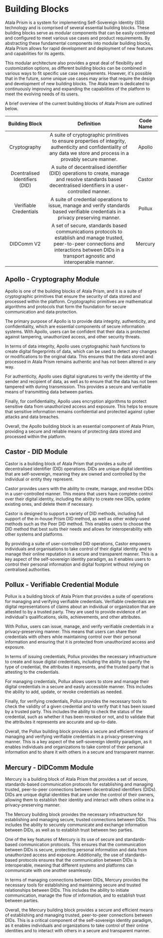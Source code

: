 # Building Blocks

Atala Prism is a system for implementing Self-Sovereign Identity (SSI) technology and is comprised of several essential building blocks. These building blocks serve as modular components that can be easily combined and configured to meet various use cases and product requirements. By abstracting these fundamental components into modular building blocks, Atala Prism allows for rapid development and deployment of new features and capabilities for its agents.

This modular architecture also provides a great deal of flexibility and customization options, as different building blocks can be combined in various ways to fit specific use case requirements. However, it's possible that in the future, some unique use cases may arise that require the design and development of new building blocks. The Atala team is dedicated to continuously improving and expanding the capabilities of the platform to meet the evolving needs of its users.

A brief overview of the current building blocks of Atala Prism are outlined below.

**Building Block**|**Definition**|**Code Name**
:-----:|:-----:|:-----:
Cryptography|A suite of cryptographic primitives to ensure properties of integrity, authenticity and confidentiality of any data we store and process in a provably secure manner.|Apollo
Dcentralised Identifiers (DID)|A suite of decentralised identifier (DID) operations to create, manage and resolve standards based decentralised identifiers in a user-controlled manner.|Castor
Verifiable Credentials|A suite of credential operations to issue, manage and verify standards based verifiable credentials in a privacy preserving manner.|Pollux
DIDComm V2|A set of secure, standards based communications protocols to establish and manage trusted, peer-to-peer connections and interactions between DIDs in a transport agnostic and interoperable manner.|Mercury

## Apollo - Cryptography Module
Apollo is one of the building blocks of Atala Prism, and it is a suite of cryptographic primitives that ensure the security of data stored and processed within the platform. Cryptographic primitives are mathematical algorithms and protocols that form the foundation for secure communication and data protection.

The primary purpose of Apollo is to provide data integrity, authenticity, and confidentiality, which are essential components of secure information systems. With Apollo, users can be confident that their data is protected against tampering, unauthorized access, and other security threats.

In terms of data integrity, Apollo uses cryptographic hash functions to create digital fingerprints of data, which can be used to detect any changes or modifications to the original data. This ensures that the data stored and processed in Atala Prism remains authentic and has not been altered in any way.

For authenticity, Apollo uses digital signatures to verify the identity of the sender and recipient of data, as well as to ensure that the data has not been tampered with during transmission. This provides a secure and verifiable means of transmitting data between parties.

Finally, for confidentiality, Apollo uses encryption algorithms to protect sensitive data from unauthorized access and exposure. This helps to ensure that sensitive information remains confidential and protected against cyber attacks and data breaches.

Overall, the Apollo building block is an essential component of Atala Prism, providing a secure and reliable means of protecting data stored and processed within the platform.

## Castor - DID Module

Castor is a building block of Atala Prism that provides a suite of decentralised identifier (DID) operations. DIDs are unique digital identities that are self-sovereign, meaning they are owned and controlled by the individual or entity they represent.

Castor provides users with the ability to create, manage, and resolve DIDs in a user-controlled manner. This means that users have complete control over their digital identity, including the ability to create new DIDs, update existing ones, and delete them if necessary.

Castor is designed to support a variety of DID methods, including full support of the in-house Prism DID method, as well as other widely-used methods such as the Peer DID method. This enables users to choose the DID method that best suits their needs and allows for interoperability with other systems and platforms.

By providing a suite of user-controlled DID operations, Castor empowers individuals and organisations to take control of their digital identity and to manage their online reputation in a secure and transparent manner. This is a key aspect of the self-sovereign identity paradigm, as it enables users to control their personal information and digital footprint without relying on centralised authorities.

## Pollux - Verifiable Credential Module

Pollux is a building block of Atala Prism that provides a suite of operations for managing and verifying verifiable credentials. Verifiable credentials are digital representations of claims about an individual or organization that are attested to by a trusted party. They are used to provide evidence of an individual's qualifications, skills, achievements, and other attributes.

With Pollux, users can issue, manage, and verify verifiable credentials in a privacy-preserving manner. This means that users can share their credentials with others while maintaining control over their personal information and ensuring that it is protected from unauthorized access and exposure.

In terms of issuing credentials, Pollux provides the necessary infrastructure to create and issue digital credentials, including the ability to specify the type of credential, the attributes it represents, and the trusted party that is attesting to the credentials.

For managing credentials, Pollux allows users to store and manage their digital credentials in a secure and easily accessible manner. This includes the ability to add, update, or revoke credentials as needed.

Finally, for verifying credentials, Pollux provides the necessary tools to check the validity of a given credential and to verify that it has been issued by a trusted party. This includes the ability to check the status of the credential, such as whether it has been revoked or not, and to validate that the attributes it represents are accurate and up-to-date.

Overall, the Pollux building block provides a secure and efficient means of managing and verifying verifiable credentials in a privacy-preserving manner. This is a key aspect of the self-sovereign identity paradigm, as it enables individuals and organizations to take control of their personal information and to share it with others in a secure and transparent manner.

## Mercury - DIDComm Module

Mercury is a building block of Atala Prism that provides a set of secure, standards-based communication protocols for establishing and managing trusted, peer-to-peer connections between decentralized identifiers (DIDs). DIDs are unique digital identities that are under the control of their owners, allowing them to establish their identity and interact with others online in a privacy-preserving manner.

The Mercury building block provides the necessary infrastructure for establishing and managing secure, trusted connections between DIDs. This includes the ability to securely communicate and exchange information between DIDs, as well as to establish trust between two parties.

One of the key features of Mercury is its use of secure and standards-based communication protocols. This ensures that the communication between DIDs is secure, protecting personal information and data from unauthorized access and exposure. Additionally, the use of standards-based protocols ensures that the communication between DIDs is interoperable, meaning that different systems and platforms can communicate with one another seamlessly.

In terms of managing connections between DIDs, Mercury provides the necessary tools for establishing and maintaining secure and trusted relationships between DIDs. This includes the ability to initiate communication, manage the flow of information, and to establish trust between parties.

Overall, the Mercury building block provides a secure and efficient means of establishing and managing trusted, peer-to-peer connections between DIDs. This is a critical component of the self-sovereign identity paradigm, as it enables individuals and organizations to take control of their online identities and to interact with others in a secure and transparent manner.
